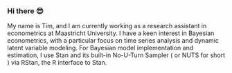 ### Hi there :sunglasses:
My name is Tim, and I am currently working as a research assistant in econometrics at Maastricht University. I have a keen interest in Bayesian econometrics, with a particular focus on time series analysis and dynamic latent variable modeling. For Bayesian model implementation and estimation, I use Stan and its built-in No-U-Turn Sampler ( or NUTS for short ) via RStan, the R interface to Stan.



